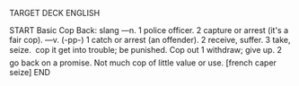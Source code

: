 TARGET DECK
ENGLISH

START
Basic
Cop
Back: slang —n. 1 police officer. 2 capture or arrest (it's a fair cop). —v. (-pp-) 1 catch or arrest (an offender). 2 receive, suffer. 3 take, seize.  cop it get into trouble; be punished. Cop out 1 withdraw; give up. 2 go back on a promise. Not much cop of little value or use. [french caper seize]
END
